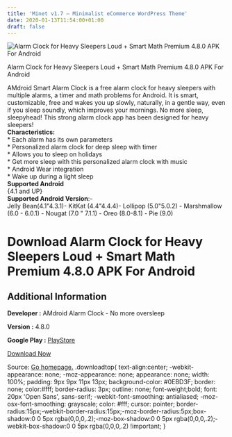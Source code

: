 ```yaml
---
title: 'Minet v1.7 – Minimalist eCommerce WordPress Theme'
date: 2020-01-13T11:54:00+01:00
draft: false
---
```


![Alarm Clock for Heavy Sleepers Loud + Smart Math Premium 4.8.0 APK For Android](https://i1.wp.com/apkhome.net/wp-content/uploads/2020/01/Alarm-Clock-for-Heavy-Sleepers-Loud-Smart-Math-Premium-4.8.0.png "Alarm Clock for Heavy Sleepers Loud + Smart Math Premium 4.8.0 APK For Android")

  

Alarm Clock for Heavy Sleepers Loud + Smart Math Premium 4.8.0 APK For Android

AMdroid Smart Alarm Clock is a free alarm clock for heavy sleepers with multiple alarms, a timer and math problems for Android. It is smart, customizable, free and wakes you up slowly, naturally, in a gentle way, even if you sleep soundly, which improves your mornings. No more sleep, sleepyhead! This strong alarm clock app has been designed for heavy sleepers!  
**Characteristics:**  
\* Each alarm has its own parameters  
\* Personalized alarm clock for deep sleep with timer  
\* Allows you to sleep on holidays  
\* Get more sleep with this personalized alarm clock with music  
\* Android Wear integration  
\* Wake up during a light sleep  
**Supported Android**  
{4.1 and UP}  
**Supported Android Version**:-  
Jelly Bean(4.1"4.3.1)- KitKat (4.4"4.4.4)- Lollipop (5.0"5.0.2) - Marshmallow (6.0 - 6.0.1) - Nougat (7.0 " 7.1.1) - Oreo (8.0-8.1) - Pie (9.0)

Download Alarm Clock for Heavy Sleepers Loud + Smart Math Premium 4.8.0 APK For Android
=======================================================================================

Additional Information
----------------------

**Developer :** AMdroid Alarm Clock - No more oversleep

**Version :** 4.8.0

**Google Play :** [PlayStore](https://play.google.com/store/apps/details?id=com.amdroidalarmclock.amdroid)

  

[Download Now](https://store4app.co/post/alarm-clock-for-heavy-sleepers-loud-smart-math-premium-4-8-0-apk-for-android_1578912917)

  
Source: [Go homepage.](https://store4app.co/post/alarm-clock-for-heavy-sleepers-loud-smart-math-premium-4-8-0-apk-for-android_1578912917) .downloadtop{ text-align:center; -webkit-appearance: none; -moz-appearance: none; appearance: none; width: 100%; padding: 9px 9px 11px 13px; background-color: #0EBD3F; border: none; color:#fff; border-radius: 3px; outline: none; font-weight;bold; font: 20px 'Open Sans', sans-serif; -webkit-font-smoothing: antialiased; -moz-osx-font-smoothing: grayscale; color: #fff; cursor: pointer; border-radius:15px;-webkit-border-radius:15px;-moz-border-radius:5px;box-shadow:0 0 5px rgba(0,0,0,.2);-moz-box-shadow:0 0 5px rgba(0,0,0,.2);-webkit-box-shadow:0 0 5px rgba(0,0,0,.2) !important; }